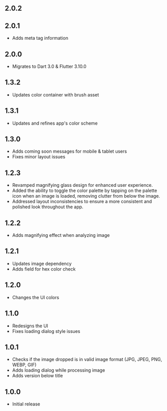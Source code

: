 ## 2.0.2

## 2.0.1

- Adds meta tag information

## 2.0.0

- Migrates to Dart 3.0 & Flutter 3.10.0

## 1.3.2

- Updates color container with brush asset

## 1.3.1

- Updates and refines app's color scheme

## 1.3.0

- Adds coming soon messages for mobile & tablet users
- Fixes minor layout issues

## 1.2.3

- Revamped magnifying glass design for enhanced user experience.
- Added the ability to toggle the color palette by tapping on the palette icon when an image is loaded, removing clutter from below the image.
- Addressed layout inconsistencies to ensure a more consistent and polished look throughout the app.

## 1.2.2

- Adds magnifying effect when analyzing image

## 1.2.1

- Updates image dependency
- Adds field for hex color check

## 1.2.0

- Changes the UI colors

## 1.1.0

- Redesigns the UI
- Fixes loading dialog style issues

## 1.0.1

- Checks if the image dropped is in valid image format (JPG, JPEG, PNG, WEBP, GIF)
- Adds loading dialog while processing image
- Adds version below title

## 1.0.0

- Initial release
